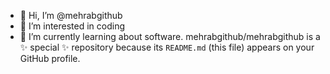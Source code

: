 - 👋 Hi, I’m @mehrabgithub
- 👀 I’m interested in coding
- 🌱 I’m currently learning about software.
mehrabgithub/mehrabgithub is a ✨ special ✨ repository because its `README.md` (this file) appears on your GitHub profile.

